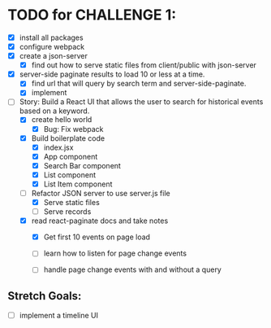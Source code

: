 # TODO for CHALLENGE 1:

- [X] install all packages
- [X] configure webpack
- [X] create a json-server
  - [X] find out how to serve static files from client/public with json-server
- [X] server-side paginate results to load 10 or less at a time.
  - [X] find url that will query by search term and server-side-paginate.
  - [X] implement
- [ ] Story: Build a React UI that allows the user to search for historical events based on a keyword.
  - [X] create hello world
    - [X] Bug: Fix webpack
  - [X] Build boilerplate code
    - [X] index.jsx
    - [X] App component
    - [X] Search Bar component
    - [X] List component
    - [X] List Item component
  - [ ] Refactor JSON server to use server.js file
    - [X] Serve static files
    - [ ] Serve records
  - [X] read react-paginate docs and take notes
    - [X] Get first 10 events on page load
    - [ ] learn how to listen for page change events
    - [ ] handle page change events with and without a query


## Stretch Goals:
  - [ ] implement a timeline UI